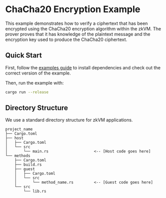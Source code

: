 # ChaCha20 Encryption Example

This example demonstrates how to verify a ciphertext that has been encrypted using the ChaCha20 encryption algorithm within the zkVM. 
The prover proves that it has knowledge of the plaintext message and the encryption key used to produce the ChaCha20 ciphertext.

## Quick Start

First, follow the [examples guide](https://dev.risczero.com/api/zkvm/examples/#running-the-examples) to install dependencies and check out the correct version of the example.

Then, run the example with:

```bash
cargo run --release
```

## Directory Structure
We use a standard directory structure for zkVM
applications.

```text
project_name
├── Cargo.toml
├── host
│   ├── Cargo.toml
│   └── src
│       └── main.rs                    <-- [Host code goes here]
└── methods
    ├── Cargo.toml
    ├── build.rs
    ├── guest
    │   ├── Cargo.toml
    │   └── src
    │       └── method_name.rs         <-- [Guest code goes here]
    └── src
        └── lib.rs
```
